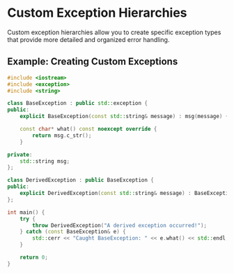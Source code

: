 # Custom Exception Hierarchies

Custom exception hierarchies allow you to create specific exception types that provide more detailed and organized error handling.

## Example: Creating Custom Exceptions

```cpp
#include <iostream>
#include <exception>
#include <string>

class BaseException : public std::exception {
public:
    explicit BaseException(const std::string& message) : msg(message) {}

    const char* what() const noexcept override {
        return msg.c_str();
    }

private:
    std::string msg;
};

class DerivedException : public BaseException {
public:
    explicit DerivedException(const std::string& message) : BaseException(message) {}
};

int main() {
    try {
        throw DerivedException("A derived exception occurred!");
    } catch (const BaseException& e) {
        std::cerr << "Caught BaseException: " << e.what() << std::endl;
    }

    return 0;
}
```
